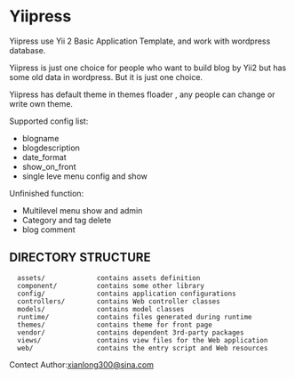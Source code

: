Yiipress
================================

Yiipress use Yii 2 Basic Application Template, and work with wordpress database.

Yiipress is just one choice for people who want to build blog by Yii2 but has some old data in wordpress.
But it is just one choice.

Yiipress has default theme in themes floader , any people can change or write own theme.

Supported config list:
*   blogname
*   blogdescription
*   date_format
*   show_on_front
*   single leve menu config and show


Unfinished function:
*   Multilevel menu show and admin
*   Category and tag delete
*   blog comment



DIRECTORY STRUCTURE
-------------------
      assets/             contains assets definition
      component/          contains some other library
      config/             contains application configurations
      controllers/        contains Web controller classes
      models/             contains model classes
      runtime/            contains files generated during runtime
      themes/             contains theme for front page
      vendor/             contains dependent 3rd-party packages
      views/              contains view files for the Web application
      web/                contains the entry script and Web resources


Contect Author:[xianlong300@sina.com](mailto:xianlong300@sina.com)

